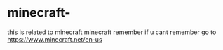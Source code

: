 # minecraft-
this is related to minecraft
minecraft remember 
if u cant remember go to https://www.minecraft.net/en-us
